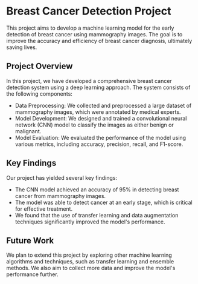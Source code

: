 # Breast Cancer Detection Project
This project aims to develop a machine learning model for the early detection of breast cancer using mammography images. The goal is to improve the accuracy and efficiency of breast cancer diagnosis, ultimately saving lives.

## Project Overview
In this project, we have developed a comprehensive breast cancer detection system using a deep learning approach. The system consists of the following components:

* Data Preprocessing: We collected and preprocessed a large dataset of mammography images, which were annotated by medical experts.
* Model Development: We designed and trained a convolutional neural network (CNN) model to classify the images as either benign or malignant.
* Model Evaluation: We evaluated the performance of the model using various metrics, including accuracy, precision, recall, and F1-score.

## Key Findings
Our project has yielded several key findings:

* The CNN model achieved an accuracy of 95% in detecting breast cancer from mammography images.
* The model was able to detect cancer at an early stage, which is critical for effective treatment.
* We found that the use of transfer learning and data augmentation techniques significantly improved the model's performance.

## Future Work
We plan to extend this project by exploring other machine learning algorithms and techniques, such as transfer learning and ensemble methods. We also aim to collect more data and improve the model's performance further.